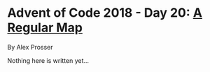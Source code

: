 # Advent of Code 2018 - Day 20: [A Regular Map](https://adventofcode.com/2018/day/20)
By Alex Prosser

Nothing here is written yet...